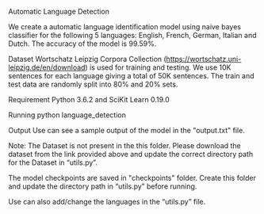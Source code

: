Automatic Language Detection

We create a automatic language identification model using naive bayes classifier for the following 5 languages: English, French, German, Italian and Dutch. The accuracy of the model is 99.59%.

Dataset
Wortschatz Leipzig Corpora Collection (https://wortschatz.uni-leipzig.de/en/download) is used for training and testing.
We use 10K sentences for each language giving a total of 50K sentences.
The train and test data are randomly split into 80% and 20% sets.

Requirement
Python 3.6.2 and SciKit Learn 0.19.0

Running
python language_detection

Output
Use can see a sample output of the model in the "output.txt" file.

Note: The Dataset is not present in the this folder. Please download the dataset from the link provided above and update the correct directory path for the Dataset in “utils.py”. 

The model checkpoints are saved in "checkpoints" folder. Create this folder and update the directory path in “utils.py” before running. 

Use can also add/change the languages in the “utils.py” file.

